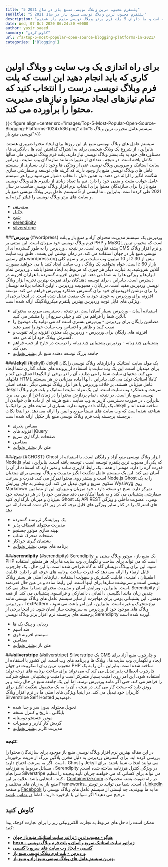 ```yaml
---
title: "5 پلتفرم محبوب ترین وبلاگ نویسی منبع باز در سال 2021" 
seoTitle: "5 پلتفرم محبوب ترین وبلاگ نویسی منبع باز در سال 2021" 
description: "تیم ما لیست گسترده ای از ابزارهای وبلاگ نویسی و مدیریت محتوا را پشت سر گذاشته است و ما دارای 5 پلت فرم برتر وبلاگ نویسی منبع باز هستیم." 
date: Wed, 07 Oct 2020 06:24:30 +0000
author: yasir saeed
summary: "کاوش کردن" 
url: /fa/top-5-most-popular-open-source-blogging-platforms-in-2021/
categories: ['Blogging']
---
```


# برای راه اندازی یک وب سایت و وبلاگ اولین کاری که باید انجام دهید این است که پلت فرم وبلاگ نویسی درست را انتخاب کنید که تمام نیازهای ایجاد محتوا و نیازهای مدیریت محتوا را برآورده می کند.

{{< figure align=center src="images/Top-5-Most-Popular-Open-Source-Blogging-Platforms-1024x536.png" alt="5 سیستم عامل محبوب ترین وبلاگ نویسی منبع باز">}}

سیستم عامل های وبلاگ نویسی منبع باز این روزها برای ایجاد محتوا ضروری هستند. بنابراین ، از شروع یک وبلاگ شخصی برای به اشتراک گذاشتن ایده ها ، یادگیری ها ، دستاوردهای خود به یک بستر وبلاگ نویسی نیاز دارید. پلت فرم وبلاگ نویسی طی سالها تکامل یافته است. در نتیجه ، تعدادی از تغییرات مانند سازندگان وب سایت ، ژنراتور سایت استاتیک و سرویس وبلاگ نویسی غنی از ویژگی ها وجود دارد.
بسیاری از سیستم عامل های وبلاگ نویسی منبع باز وجود دارند که گزینه های توسعه و سفارشی سازی شگفت انگیز را ارائه می دهند. به همین دلیل ، انتخاب دشوار می شود زیرا هر سیستم عامل جوانب مثبت و منفی خود را دارد. تیم ما تعداد زیادی از پلتفرم های وبلاگ نویسی منبع باز را برای سازندگان محتوا برای انتخاب نرم افزار وبلاگ نویسی مناسب در سال 2021 طی کرده است. بنابراین ، ما لیستی از 5 سیستم عامل برتر وبلاگ نویسی منبع باز و سایت های برتر وبلاگ نویسی را فیلتر کرده ایم.
  * [وردپرس][1]
  * [جکیل][2]
  * [شبح][3]
  * [serendipity][4]
  * [silverstripe][5]

###**وردپرس** {#wordpress}
وردپرس یک سیستم مدیریت محتوای آزاد و منبع باز و پلت فرم وبلاگ نویسی خود میزبان است. این مبتنی بر PHP و MySQL است که محبوب ترین پشته فناوری است. در نتیجه ، وردپرس را به طور گسترده ای از CMS و نرم افزار وبلاگ نویسی منبع باز در جهان استفاده می کند. در زمان نوشتن این پست ، طبق وب سایت های رسمی wordpress.org بیش از 30 ٪ از 10 میلیون وب سایت برتر و سهم کلی بازار 60 ٪ است.
خواه بخواهید یک وبلاگ ، وب سایت ایجاد کنید یا می خواهید بصورت آنلاین بفروشید. به عبارت دیگر هر چیزی که مربوط به ایجاد محتوا باشد ، وردپرس تمام ابزارها و ویژگی ها را به شما می دهد. این مخزن افزونه گسترده با هزاران افزونه در دسترس است. بنابراین ، برای توسعه دهندگان برای تقویت بهترین تجربه ابزار وبلاگ نویسی وردپرس مفید است.
در پایان ، محبوبیت وردپرس ، اولین انتخاب برنامه نویسان را برای نوشتن افزودنیهای خود برای گسترش عملکرد وردپرس فراهم می کند. توسعه افزونه برای وردپرس به خودی خود به یک صنعت تبدیل شده است.
در اینجا برخی از ویژگی های قابل توجه وردپرس بهترین پلتفرم میکروبلاگینگ ارائه شده است.
  * استفاده آسان - وردپرس بسیار آسان است. در نتیجه ، دسترسی سریع به محتوای آنلاین شما را فراهم می کند و خیلی سریع آن را منتشر می کنید.
  * مضامین رایگان برای وردپرس - وردپرس بستری است که می توانید یک موضوع را نصب کنید و ظاهر و احساس وب سایت خود را تغییر دهید
  * افزونه های رایگان برای وردپرس - وردپرس یک مخزن افزونه برای تقویت و گسترش وبلاگ خود ارائه می دهد.
  * پشتیبانی چند زبانه - وردپرس پشتیبانی چند زبانه را درست در خارج از جعبه فراهم می کند.
  * جامعه بزرگ توسعه دهنده منبع باز
    [بیشتر بخوانید][6]

###**Jekyll** {#jekyll}
Jekyll یک مولد سایت استاتیک و ابزارهای وبلاگ نویسی رایگان برای مبتدیان است. این یک وب سایت با استفاده از پرونده های نشانه گذاری شما ایجاد می کند. محتوای سایت شما را می طلبد ، آن را در برخی از الگوها اعمال می کند و فایلهای HTML کاملاً استاتیک تولید می کند. بنابراین ، آنها آماده میزبانی در هر سیستم عامل میزبانی هستند.
بر خلاف وردپرس یا هر ابزار وبلاگ نویسی دیگر ، هدف اصلی Jekyll سرعت و عملکرد وب سایت است. این یک مولد سایت استاتیک و پلت فرم وبلاگ نویسی منبع باز است. در نتیجه ، تمام پردازش محتوا را در زمان اجرا از بین می برد. بنابراین ، در صورت دسترسی کاربر به وب سایت ، هیچ هزینه ای از داده های خواندن از یک پایگاه داده وجود ندارد. بسیاری از سایت های پر ترافیک با Jekyll ساخته شده اند و شناخته شده است که وب سایت های نسبتاً سریع و ایمن را ارائه می دهد.
در اینجا نکات برجسته برجسته پلت فرم وبلاگ نویسی منبع باز جکیل ارائه شده است.
  * مقیاس پذیری
  * افزونه های jQuery
  * صفحات بارگذاری سریع
  * مضامین
  * متن باز
    [بیشتر بخوانید][7]

###**شبح** {#GHOST}
Ghost ابزار وبلاگ نویسی منبع آزاد و رایگان است. با استفاده از Node.js که یکی از محبوب ترین پلتفرم توسعه است ، توسعه یافته است. بنابراین ، تمام قدرت گره را دارد. مهمتر از همه ، یک رابط کاربری ساده و تمیز دارد که استفاده از آن را آسان می کند. این یک سیستم عامل شگفت انگیز مدیریت و وبلاگ نویسی برای مبتدیان است و بیشتر روی محتوا تمرکز می کند.
قدرت و سرعت Node.js Ghost را به یک سکوی سریع و قوی تبدیل می کند. این بیشتر به جای ویرایش Wysiwyg روی Markdown تمرکز دارد. شبح دو نسخه دارد ، خود میزبان و میزبان. این از مضامین سفارشی پشتیبانی می کند و به شما امکان می دهد مضامین خود را در هر دو نسخه خود میزبان و میزبان بارگذاری کنید.
Ghost یک API REST بومی ، عضویت داخلی و ویژگی های اشتراک را در کنار سایر ویژگی های قابل توجه که در زیر ذکر شده است ارائه می دهد
  * یک ویرایشگر ثروتمند گسترده
  * مدیریت محتوای انعطاف پذیر
  * بهینه سازی موتور جستجو
  * صفحات متحرک شتاب
  * پشتیبان گیری خودکار
  * برنامه های بومی
    [بیشتر بخوانید][8]

###**serendipity** {#serendipity}
Serendipity یک منبع باز ، موتور وبلاگ مبتنی بر PHP است که می تواند برای ساخت و نگهداری وب سایت ها برای هر منظور استفاده شود. این برای وبلاگ نویسان گاه به گاه طراحی شده است. با این حال ، یک چارچوب قابل ارتقاء را ارائه می دهد که قدرت ساخت برنامه های حرفه ای را دارد.
قابلیت اطمینان ، امنیت ، قابلیت گسترش و سهولت استفاده ، نیازهای اصلی هر بستر وبلاگ نویسی است و سرنوشت سازها برای اینها است. این رابط ساده و در عین حال قدرتمند است. بنابراین ، ویرایش آسان و مدیریت محتوای شما را مجاز می کند.
Serendipity از چندین زبان مانند انگلیسی ، آلمانی ، دانمارکی و فرانسوی پشتیبانی می کند. از همه مهمتر ، این پشتیبانی بومی برای مهاجرت از سایر سیستم عامل های وبلاگ نویسی مانند وردپرس ، TextPattern ، نوع متحرک و غیره است. بنابراین ، این امر باعث می شود وبلاگ های موجود خود از وردپرس به سرنوشت ساز آسان شود.
در اینجا برخی از برجسته های برجسته نرم افزار برتر وبلاگ نویسی Serendipity آورده شده است.
  * ردیابی و پینگ بک ها
  * ضد اسپم
  * سیستم افزونه قوی
  * مضامین
  * متن باز
    [بیشتر بخوانید][9]

###**silverstripe** {#silverstripe}
Silverstripe یک CMS و چارچوب منبع آزاد برای ایجاد و نگهداری وب سایت ها ، وبلاگ ها و برنامه های وب است. این کشور با استفاده از محبوب ترین زبان اسکریپت در جهان PHP ساخته شده است. بنابراین ، آن را به یک چارچوب انعطاف پذیر تبدیل می کند که می تواند برای ساخت برنامه های درجه تولید استفاده شود.
این امر روی امنیت بسیار متمرکز است و امنیت و پشتیبانی سطح شرکت را فراهم می کند. حتی اگر مانند وردپرس نرسد. اما این یک جامعه منبع در حال رشد و پر رونق دارد که سخت کار می کند. در نتیجه ، آن را به یک محصول شگفت انگیز برای کاربران خود تبدیل می کند.
در اینجا ویژگی های اصلی ما در نرم افزار وبلاگ Silverstripe Self Hosted فهمیدیم.
  * تحویل محتوای بدون سر و جدا شده
  * بایگانی ، تاریخ و کنترل نسخه
  * موتور جستجو دوستانه
  * گردش کار کاربر و مصوبات
  * مدیریت کاربر
    [بیشتر بخوانید][10]

### نتیجه:
در این مقاله بهترین نرم افزار وبلاگ نویسی منبع باز موجود برای سازندگان محتوا را بررسی کرده اید. برای گسترش وردپرس به دلیل مخزن پلاگین بزرگ از مزیت برخوردار است. اگر به سرعت احتیاج دارید ، Ghost و Jekyll می توانند انتخاب شما باشند. برای مسائل مربوط به هرزنامه ، Serendipity در ویژگی کنترل هرزنامه ساخته شده است. سرانجام Silverstripe می تواند برای کسانی که می خواهند جریان تأیید پیچیده را تنظیم کنند ، انتخابی باشد.
علاوه بر این ، [Containerize.com][11] در راه تقویت پشته محصولات منبع باز به زبان های مختلف و Frameworks_ است. شما می توانید در [توییتر][12] ، [LinkedIn][13] و صفحه [Facebook][14] ما به ما بپیوندید. چه لیستی از سیستم عامل های وبلاگ نویسی را ترجیح می دهید؟ اگر سوالی یا بازخورد دارید ، لطفاً [در تماس باشید][15].

## کاوش کنید
ممکن است راه حل های مربوط به تجارت الکترونیکی زیر را برای تجارت کوچک پیدا کنید:
* [**هوگو - محبوب ترین ژنراتور سایت استاتیک منبع باز جهان**][16]
* [**hexo - ژنراتور سایت استاتیک سریع و آسان و پلت فرم وبلاگ نویسی**][17]
* [**گتسبی - ایجاد وب سایت های سریع با گتسبی**][18]
* **[وردپرس - پلت فرم وبلاگ نویسی منبع باز][19]**
* **[بهترین سیستم عامل های وبلاگ نویسی منبع آزاد و منبع باز][20]**

  
[1]: #wordpress
[2]: #jekyll
[3]: #ghost
[4]: #serendipity
[5]: #silverstripe
[6]: https://products.containerize.com/blogging/wordpress
[7]: https://products.containerize.com/blogging/jekyll
[8]: https://products.containerize.com/blogging/ghost
[9]: https://products.containerize.com/blogging/serendipity
[10]: https://products.containerize.com/blogging/silverstripe
[11]: https://www.containerize.com/
[12]: https://twitter.com/containerize_co
[13]: https://www.linkedin.com/company/containerize/
[14]: http://facebook.com/containerize
[15]: mailto:yasir.saeed@aspose.com
[16]: https://products.containerize.com/blogging/hugo/
[17]: https://products.containerize.com/blogging/hexo/
[18]: https://products.containerize.com/blogging/gatsby/
[19]: https://products.containerize.com/blogging/wordpress/
[20]: https://products.containerize.com/blogging/
